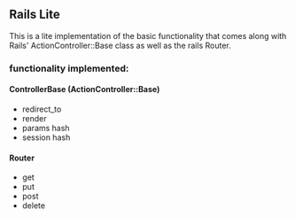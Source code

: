 ## Rails Lite

This is a lite implementation of the basic functionality that comes along with Rails' ActionController::Base class
as well as the rails Router.

### functionality implemented:

#### ControllerBase (ActionController::Base)

<ul>
  <li> redirect_to </li>
  <li> render </li>
  <li> params hash </li>
  <li> session hash </li>
</ul>

#### Router

<ul>
  <li> get </li>
  <li> put </li>
  <li> post </li>
  <li> delete </li>
</ul>


  
